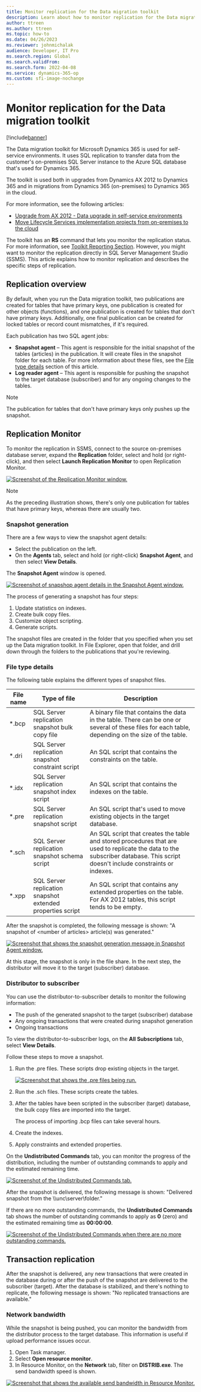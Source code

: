 ```yaml
---
title: Monitor replication for the Data migration toolkit
description: Learn about how to monitor replication for the Data migration toolkit for Microsoft Dynamics 365, including a replication overview.
author: ttreen
ms.author: ttreen
ms.topic: how-to
ms.date: 04/26/2023
ms.reviewer: johnmichalak
audience: Developer, IT Pro
ms.search.region: Global
ms.search.validFrom: 
ms.search.form: 2022-04-08
ms.service: dynamics-365-op
ms.custom: sfi-image-nochange
---
```


# Monitor replication for the Data migration toolkit

[!include[banner](../includes/banner.md)]

The Data migration toolkit for Microsoft Dynamics 365 is used for self-service environments. It uses SQL replication to transfer data from the customer's on-premises SQL Server instance to the Azure SQL database that's used for Dynamics 365.

The toolkit is used both in upgrades from Dynamics AX 2012 to Dynamics 365 and in migrations from Dynamics 365 (on-premises) to Dynamics 365 in the cloud.

For more information, see the following articles:

- [Upgrade from AX 2012 - Data upgrade in self-service environments](data-upgrade-self-service.md)
- [Move Lifecycle Services implementation projects from on-premises to the cloud](../lifecycle-services/move-on-prem-to-cloud.md)

The toolkit has an **RS** command that lets you monitor the replication status. For more information, see [Toolkit Reporting Section](data-upgrade-self-service.md#reporting-section-of-the-application). However, you might want to monitor the replication directly in SQL Server Management Studio (SSMS). This article explains how to monitor replication and describes the specific steps of replication.

## Replication overview

By default, when you run the Data migration toolkit, two publications are created for tables that have primary keys, one publication is created for other objects (functions), and one publication is created for tables that don't have primary keys. Additionally, one final publication can be created for locked tables or record count mismatches, if it's required.

Each publication has two SQL agent jobs:

- **Snapshot agent** –  This agent is responsible for the initial snapshot of the tables (articles) in the publication. It will create files in the snapshot folder for each table. For more information about these files, see the [File type details](#file-type-details) section of this article.
- **Log reader agent** – This agent is responsible for pushing the snapshot to the target database (subscriber) and for any ongoing changes to the tables. 

> [!NOTE]
> The publication for tables that don't have primary keys only pushes up the snapshot.

## Replication Monitor

To monitor the replication in SSMS, connect to the source on-premises database server, expand the **Replication** folder, select and hold (or right-click), and then select **Launch Replication Monitor** to open Replication Monitor.

[![Screenshot of the Replication Monitor window.](./media/Replication-Monitor2.png)](./media/Replication-Monitor2.png)

> [!NOTE]
> As the preceding illustration shows, there's only one publication for tables that have primary keys, whereas there are usually two.

### Snapshot generation

There are a few ways to view the snapshot agent details:

 - Select the publication on the left.
 - On the **Agents** tab, select and hold (or right-click) **Snapshot Agent**, and then select **View Details**.

The **Snapshot Agent** window is opened.

[![Screenshot of snapshop agent details in the Snapshot Agent window.](./media/snapshot-agent-details3.png)](./media/snapshot-agent-details3.png)

The process of generating a snapshot has four steps:

1. Update statistics on indexes.
2. Create bulk copy files.
3. Customize object scripting.
4. Generate scripts.

The snapshot files are created in the folder that you specified when you set up the Data migration toolkit. In File Explorer, open that folder, and drill down through the folders to the publications that you're reviewing.

### File type details

The following table explains the different types of snapshot files.

| File name | Type of file | Description |
|---|---|---|
| \*.bcp | SQL Server replication snapshot bulk copy file | A binary file that contains the data in the table. There can be one or several of these files for each table, depending on the size of the table. |
| \*.dri | SQL Server replication snapshot constraint script | An SQL script that contains the constraints on the table. |
| \*.idx | SQL Server replication snapshot index script | An SQL script that contains the indexes on the table. |
| \*.pre | SQL Server replication snapshot script | An SQL script that's used to move existing objects in the target database. |
| \*.sch | SQL Server replication snapshot schema script | An SQL script that creates the table and stored procedures that are used to replicate the data to the subscriber database. This script doesn't include constraints or indexes. |
| \*.xpp | SQL Server replication snapshot extended properties script | An SQL script that contains any extended properties on the table. For AX 2012 tables, this script tends to be empty. |

After the snapshot is completed, the following message is shown: "A snapshot of \<number of articles\> article(s) was generated."

[![Screenshot that shows the snapshot generation message in Snapshot Agent window.](./media/articles-generated4.png)](./media/articles-generated4.png)

At this stage, the snapshot is only in the file share. In the next step, the distributor will move it to the target (subscriber) database.

### Distributor to subscriber

You can use the distributor-to-subscriber details to monitor the following information:

- The push of the generated snapshot to the target (subscriber) database
- Any ongoing transactions that were created during snapshot generation
- Ongoing transactions

To view the distributor-to-subscriber logs, on the **All Subscriptions** tab, select **View Details**.

Follow these steps to move a snapshot.

1. Run the .pre files. These scripts drop existing objects in the target.

    [![Screenshot that shows the .pre files being run.](./media/first-step5.png)](./media/first-step5.png)

2. Run the .sch files. These scripts create the tables.
3. After the tables have been scripted in the subscriber (target) database, the bulk copy files are imported into the target.

    The process of importing .bcp files can take several hours.

4. Create the indexes.
5. Apply constraints and extended properties.

On the **Undistributed Commands** tab, you can monitor the progress of the distribution, including the number of outstanding commands to apply and the estimated remaining time.

[![Screenshot of the Undistributed Commands tab.](./media/undistributed-commands6.png)](./media/undistributed-commands6.png)

After the snapshot is delivered, the following message is shown: "Delivered snapshot from the \\\\unc\\server\\folder."

If there are no more outstanding commands, the **Undistributed Commands** tab shows the number of outstanding commands to apply as **0** (zero) and the estimated remaining time as **00:00:00**.

[![Screenshot of the Undistributed Commands when there are no more outstanding commands.](./media/undis-commands-completed7.png)](./media/undis-commands-completed7.png)

## Transaction replication

After the snapshot is delivered, any new transactions that were created in the database during or after the push of the snapshot are delivered to the subscriber (target). After the database is stabilized, and there's nothing to replicate, the following message is shown: "No replicated transactions are available."

### Network bandwidth

While the snapshot is being pushed, you can monitor the bandwidth from the distributor process to the target database. This information is useful if upload performance issues occur.

1. Open Task manager.
2. Select **Open resource monitor**.
3. In Resource Monitor, on the **Network** tab, filter on **DISTRIB.exe**. The send bandwidth speed is shown.

[![Screenshot that shows the available send bandwidth in Resource Monitor.](./media/send-band8.png)](./media/send-band8.png)
